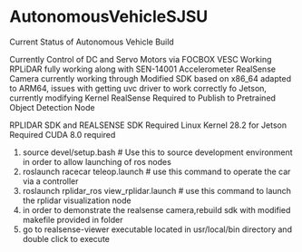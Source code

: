 # AutonomousVehicleSJSU
Current Status of Autonomous Vehicle Build

Currently Control of DC and Servo Motors via FOCBOX VESC Working
RPLiDAR fully working along with SEN-14001 Accelerometer
RealSense Camera currently working through Modified SDK based on x86_64 adapted to ARM64, issues with getting uvc driver to work correctly fo Jetson, currently modifying Kernel
RealSense Required to Publish to Pretrained Object Detection Node

RPLIDAR SDK and REALSENSE SDK Required
Linux Kernel 28.2 for Jetson Required
CUDA 8.0 required

1. source devel/setup.bash # Use this to source development environment in order to allow launching of ros nodes
2. roslaunch racecar teleop.launch # use this command to operate the car via a controller
3. roslaunch rplidar_ros view_rplidar.launch # use this command to launch the rplidar visualization node
4. in order to demonstrate the realsense camera,rebuild sdk with modified makefile provided in folder
5. go to realsense-viewer executable located in usr/local/bin directory and double click to execute

